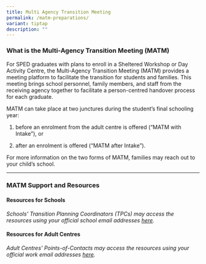```yaml
---
title: Multi Agency Transition Meeting
permalink: /matm-preparations/
variant: tiptap
description: ""
---
```

<h3><strong>What is the Multi-Agency Transition Meeting (MATM)</strong></h3>
<p>For SPED graduates with plans to enroll in a Sheltered Workshop or Day
Activity Centre, the Multi-Agency Transition Meeting (MATM) provides a
meeting platform to facilitate the transition for students and families.
This meeting brings school personnel, family members, and staff from the
receiving agency together to facilitate a person-centred handover process
for each graduate.</p>
<p>MATM can take place at two junctures during the student’s final schooling
year:</p>
<ol data-tight="true" class="tight">
<li>
<p>before an enrolment from the adult centre is offered (“MATM with Intake”),
or</p>
</li>
<li>
<p>after an enrolment is offered (“MATM after Intake”).</p>
</li>
</ol>
<p>For more information on the two forms of MATM, families may reach out
to your child’s school.</p>
<hr>
<h3><strong>MATM Support and Resources</strong></h3>
<h4><strong>Resources for Schools</strong></h4>
<p><em>Schools' Transition Planning Coordinators (TPCs) may access the resources using your official school email addresses <u>here</u>.</em>
</p>
<h4><strong>Resources for Adult Centres</strong></h4>
<p><em>Adult Centres' Points-of-Contacts may access the resources using your official work email addresses <u>here</u>.</em>
</p>
<p></p>
<p></p>
<p></p>
<p></p>